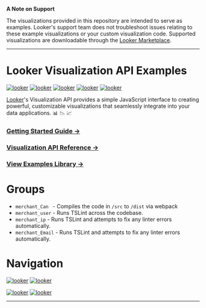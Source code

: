 
**A Note on Support**

The visualizations provided in this repository are intended to serve as examples. Looker's support team does not troubleshoot issues relating to these example visualizations or your custom visualization code. Supported visualizations are downloadable through the [Looker Marketplace](https://docs.looker.com/data-modeling/marketplace). 

----

# Looker Visualization API Examples 
[![looker](https://custom-icon-badges.demolab.com/badge/count-analytics%20per%20wallet-blue.svg?logo=line-chart-line_224)](https:dashboards/8281 "Дашборд на подсчет количества элементов по кошелькам")
[![looker](https://custom-icon-badges.demolab.com/badge/count-analytics%20per%20cards-blue.svg?logo=line-chart-line_224)](https:dashboards/8281 "Дашборд на подсчет количества элементов по картам")
[![looker](https://custom-icon-badges.demolab.com/badge/sum-analytics%20per%20wallet-blue.svg?logo=pie-chart-line_22)](https:dashboards/8281 "Дашборд на подсчет суммы по кошелькам")
[![looker](https://custom-icon-badges.demolab.com/badge/sum-analytics%20per%20cards-blue.svg?logo=pie-chart-line_22)](https:dashboards/8281 "Дашборд на подсчет суммы по картам")
[![looker](https://custom-icon-badges.demolab.com/badge/User-anomaly%20check-blue.svg?logo=flow-chart_2244)](https:dashboards/8281 "Дашборд на подсчет суммы по картам")

[Looker](https://looker.com/)'s Visualization API provides a simple JavaScript interface to creating powerful, customizable visualizations that seamlessly integrate into your data applications. :bar_chart: :chart_with_downwards_trend: :chart_with_upwards_trend:

### [Getting Started Guide &rarr;](docs/getting_started.md)

### [Visualization API Reference &rarr;](docs/api_reference.md)

### [View Examples Library &rarr;](src/examples)


# Groups

* `merchant_Can ` - Compiles the code in `/src` to `/dist` via webpack
* `merchant_user` - Runs TSLint across the codebase.
* `merchant_ip` - Runs TSLint and attempts to fix any linter errors automatically.
* `merchant_Email` - Runs TSLint and attempts to fix any linter errors automatically.

# Navigation

[![looker](https://custom-icon-badges.demolab.com/badge/operation%20type%20pay—out-ffffff.svg?logo=fold-up_11)](https:dashboards/8281 "подсчет количества операций типа pay-out по условиям указанным в тайтле asf")
[![looker](https://custom-icon-badges.demolab.com/badge/operation%20type%20pay—in-ffffff.svg?logo=fold-down_22)](https:dashboards/8281 "подсчет количества операций типа pay-in по условиям указанным в тайтле asf")

[![looker](https://custom-icon-badges.demolab.com/badge/Total%20User+Can-ffffff.svg?logo=bar-chart-2-line_22)](https:dashboards/8281 "аналитика по срезам юзера и платежного средства")
[![looker](https://custom-icon-badges.demolab.com/badge/Total%20Analytics-ffffff.svg?logo=table-line_22)](https:dashboards/8281 "Общая аналитика")

----

